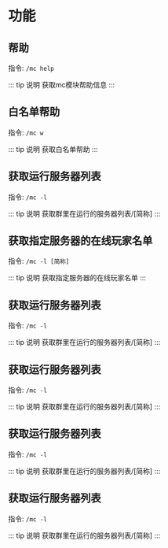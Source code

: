 <h1>功能</h1>

## 帮助

指令: `/mc help`

::: tip 说明
获取mc模块帮助信息
:::

## 白名单帮助

指令: `/mc w`

::: tip 说明
获取白名单帮助
:::

## 获取运行服务器列表

指令: `/mc -l`

::: tip 说明
获取群里在运行的服务器列表/[简称]
:::

## 获取指定服务器的在线玩家名单

指令: `/mc -l [简称]`

::: tip 说明
获取指定服务器的在线玩家名单
:::



## 获取运行服务器列表

指令: `/mc -l`

::: tip 说明 
获取群里在运行的服务器列表/[简称]
:::



## 获取运行服务器列表

指令: `/mc -l`

::: tip 说明
获取群里在运行的服务器列表/[简称]
:::



## 获取运行服务器列表

指令: `/mc -l`

::: tip 说明
获取群里在运行的服务器列表/[简称]
:::



## 获取运行服务器列表

指令: `/mc -l`

::: tip 说明
获取群里在运行的服务器列表/[简称]
:::

